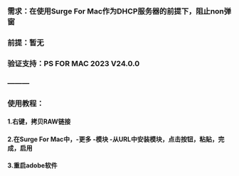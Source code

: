### 需求：在使用Surge For Mac作为DHCP服务器的前提下，阻止non弹窗
### 前提：暂无
### 验证支持：PS FOR MAC 2023 V24.0.0
###  ———
### 使用教程：
#### 1.右键，拷贝RAW链接
#### 2.在Surge For Mac中，-更多 -模块 -从URL中安装模块，点击按钮，粘贴，完成，启用
#### 3.重启adobe软件
